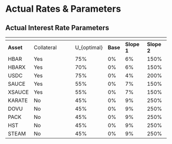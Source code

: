 # Actual Rates & Parameters

## Actual Interest Rate Parameters <a href="#variable-interest-rate-model-parameters" id="variable-interest-rate-model-parameters"></a>

<table data-header-hidden><thead><tr><th></th><th width="113"></th><th></th><th></th><th></th><th></th></tr></thead><tbody><tr><td><strong>Asset</strong></td><td>Collateral</td><td><span class="math">U_{optimal}</span></td><td><strong>Base</strong></td><td><strong>Slope 1</strong></td><td><strong>Slope 2</strong></td></tr><tr><td>HBAR</td><td>Yes</td><td>75%</td><td>0%</td><td>6%</td><td>150%</td></tr><tr><td>HBARX</td><td>Yes</td><td>70%</td><td>0%</td><td>6%</td><td>150%</td></tr><tr><td>USDC</td><td>Yes</td><td>75%</td><td>0%</td><td>4%</td><td>200%</td></tr><tr><td>SAUCE</td><td>Yes</td><td>55%</td><td>0%</td><td>7%</td><td>150%</td></tr><tr><td>XSAUCE</td><td>Yes</td><td>55%</td><td>0%</td><td>7%</td><td>150%</td></tr><tr><td>KARATE</td><td>No</td><td>45%</td><td>0%</td><td>9%</td><td>250%</td></tr><tr><td>DOVU</td><td>No</td><td>45%</td><td>0%</td><td>9%</td><td>250%</td></tr><tr><td>PACK</td><td>No</td><td>45%</td><td>0%</td><td>9%</td><td>250%</td></tr><tr><td>HST</td><td>No</td><td>45%</td><td>0%</td><td>9%</td><td>250%</td></tr><tr><td>STEAM</td><td>No</td><td>45%</td><td>0%</td><td>9%</td><td>250%</td></tr></tbody></table>


